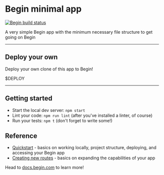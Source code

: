 # Begin minimal app

[![Begin build status](https://buildstatus.begin.app/craft-evd/status.svg)](https://begin.com)

A very simple Begin app with the minimum necessary file structure to get going on Begin

---

## Deploy your own

Deploy your own clone of this app to Begin!

$DEPLOY

---

## Getting started
- Start the local dev server: `npm start`
- Lint your code: `npm run lint` (after you've installed a linter, of course)
- Run your tests: `npm t` (don't forget to write some!)


## Reference
- [Quickstart](https://docs.begin.com/en/guides/quickstart/) - basics on working locally, project structure, deploying, and accessing your Begin app
- [Creating new routes](https://docs.begin.com/en/functions/creating-new-functions) - basics on expanding the capabilities of your app

Head to [docs.begin.com](https://docs.begin.com/) to learn more!
